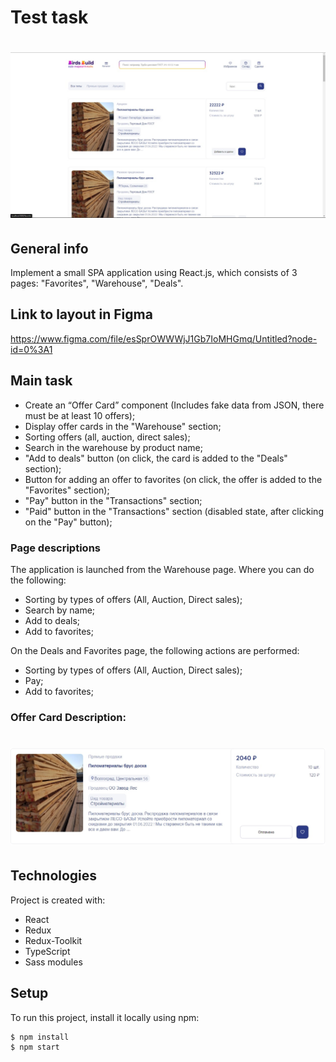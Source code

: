 # Test task

# ![image](src/assets/mainScrin.jpg)

## General info

Implement a small SPA application using React.js, which consists of 3 pages: "Favorites", "Warehouse", "Deals".

## Link to layout in Figma

https://www.figma.com/file/esSprOWWWjJ1Gb7IoMHGmq/Untitled?node-id=0%3A1

## Main task

-   Create an “Offer Card” component (Includes fake data from JSON, there must be at least 10 offers);
-   Display offer cards in the "Warehouse" section;
-   Sorting offers (all, auction, direct sales);
-   Search in the warehouse by product name;
-   "Add to deals" button (on click, the card is added to the "Deals" section);
-   Button for adding an offer to favorites (on click, the offer is added to the "Favorites" section);
-   "Pay" button in the "Transactions" section;
-   "Paid" button in the "Transactions" section (disabled state, after clicking on the "Pay" button);

### Page descriptions

The application is launched from the Warehouse page. Where you can do the following:

-   Sorting by types of offers (All, Auction, Direct sales);
-   Search by name;
-   Add to deals;
-   Add to favorites;

On the Deals and Favorites page, the following actions are performed:

-   Sorting by types of offers (All, Auction, Direct sales);
-   Pay;
-   Add to favorites;

### Offer Card Description:

# ![image](src/assets/card.jpg)

## Technologies

Project is created with:

-   React
-   Redux
-   Redux-Toolkit
-   TypeScript
-   Sass modules

## Setup

To run this project, install it locally using npm:

```
$ npm install
$ npm start
```

